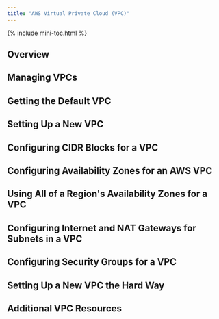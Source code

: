 ```yaml
---
title: "AWS Virtual Private Cloud (VPC)"
---
```


{% include mini-toc.html %}

## Overview

## Managing VPCs

## Getting the Default VPC

## Setting Up a New VPC

## Configuring CIDR Blocks for a VPC

## Configuring Availability Zones for an AWS VPC

## Using All of a Region's Availability Zones for a VPC

## Configuring Internet and NAT Gateways for Subnets in a VPC

## Configuring Security Groups for a VPC

## Setting Up a New VPC the Hard Way

## Additional VPC Resources
